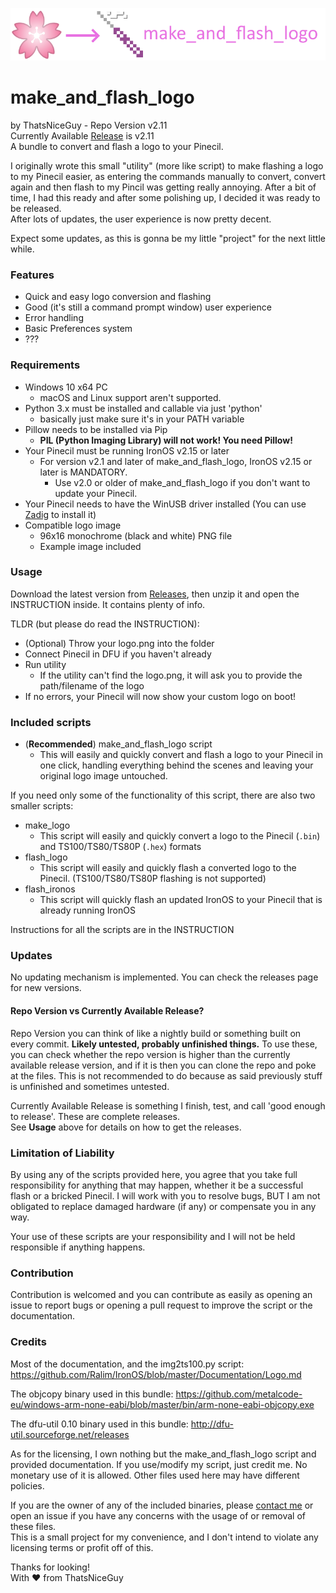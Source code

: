 ![Logo image](logo.png)
# make_and_flash_logo
by ThatsNiceGuy - Repo Version v2.11\
Currently Available [Release](https://github.com/ThatsNiceGuy/make_and_flash_logo/releases) is v2.11\
A bundle to convert and flash a logo to your Pinecil.

I originally wrote this small "utility" (more like script) to make flashing a logo to my Pinecil easier, as entering the commands manually to convert, convert again and then flash to my Pincil was getting really annoying. After a bit of time, I had this ready and after some polishing up, I decided it was ready to be released.\
After lots of updates, the user experience is now pretty decent.

Expect some updates, as this is gonna be my little "project" for the next little while.

### Features
- Quick and easy logo conversion and flashing
- Good (it's still a command prompt window) user experience
- Error handling
- Basic Preferences system
- ???

### Requirements
- Windows 10 x64 PC
  - macOS and Linux support aren't supported.
- Python 3.x must be installed and callable via just 'python'
  - basically just make sure it's in your PATH variable
- Pillow needs to be installed via Pip
  - **PIL (Python Imaging Library) will not work! You need Pillow!**
- Your Pinecil must be running IronOS v2.15 or later
  - For version v2.1 and later of make_and_flash_logo, IronOS v2.15 or later is MANDATORY.
    - Use v2.0 or older of make_and_flash_logo if you don't want to update your Pinecil.
- Your Pinecil needs to have the WinUSB driver installed (You can use [Zadig](https://zadig.akeo.ie/) to install it)
- Compatible logo image
  - 96x16 monochrome (black and white) PNG file
  - Example image included

### Usage
Download the latest version from [Releases](https://github.com/ThatsNiceGuy/make_and_flash_logo/releases), then unzip it and open the INSTRUCTION inside. It contains plenty of info.

TLDR (but please do read the INSTRUCTION):
- (Optional) Throw your logo.png into the folder
- Connect Pinecil in DFU if you haven't already
- Run utility
  - If the utility can't find the logo.png, it will ask you to provide the path/filename of the logo
- If no errors, your Pinecil will now show your custom logo on boot!

### Included scripts
- (**Recommended**) make_and_flash_logo script
  - This will easily and quickly convert and flash a logo to your Pinecil in one click, handling everything behind the scenes and leaving your original logo image untouched.

If you need only some of the functionality of this script, there are also two smaller scripts:
- make_logo
  - This script will easily and quickly convert a logo to the Pinecil (`.bin`) and TS100/TS80/TS80P (`.hex`) formats
- flash_logo 
  - This script will easily and quickly flash a converted logo to the Pinecil. (TS100/TS80/TS80P flashing is not supported)
- flash_ironos
  - This script will quickly flash an updated IronOS to your Pinecil that is already running IronOS

Instructions for all the scripts are in the INSTRUCTION

### Updates
No updating mechanism is implemented. You can check the releases page for new versions.

#### Repo Version vs Currently Available Release?
Repo Version you can think of like a nightly build or something built on every commit. **Likely untested, probably unfinished things.** To use these, you can check whether the repo version is higher than the currently available release version, and if it is then you can clone the repo and poke at the files. This is not recommended to do because as said previously stuff is unfinished and sometimes untested.

Currently Available Release is something I finish, test, and call 'good enough to release'. These are complete releases.\
See **Usage** above for details on how to get the releases.

### Limitation of Liability
By using any of the scripts provided here, you agree that you take full responsibility for anything that may happen, whether it be a successful flash or a bricked Pinecil. I will work with you to resolve bugs, BUT I am not obligated to replace damaged hardware (if any) or compensate you in any way.
  
Your use of these scripts are your responsibility and I will not be held responsible if anything happens.

### Contribution
Contribution is welcomed and you can contribute as easily as opening an issue to report bugs or opening a pull request to improve the script or the documentation.

### Credits
Most of the documentation, and the img2ts100.py script:
https://github.com/Ralim/IronOS/blob/master/Documentation/Logo.md

The objcopy binary used in this bundle:
https://github.com/metalcode-eu/windows-arm-none-eabi/blob/master/bin/arm-none-eabi-objcopy.exe

The dfu-util 0.10 binary used in this bundle:
http://dfu-util.sourceforge.net/releases

As for the licensing, I own nothing but the make_and_flash_logo script and provided documentation. If you use/modify my script, just credit me. No monetary use of it is allowed. Other files used here may have different policies.

If you are the owner of any of the included binaries, please [contact me](https://github.com/ThatsNiceGuy/ThatsNiceGuy#contact) or open an issue if you have any concerns with the usage of or removal of these files.\
This is a small project for my convenience, and I don't intend to violate any licensing terms or profit off of this.

Thanks for looking!\
With ❤️ from ThatsNiceGuy
